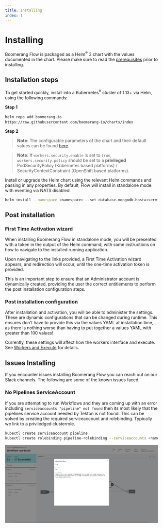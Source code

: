 ```yaml
---
title: Installing
index: 1
---
```


# Installing

Boomerang Flow is packaged as a Helm<sup>®</sup> 3 chart with the values documented in the chart. Please make sure to read the [prerequisites](/docs/boomerang-flow/installing/pre-requisites) prior to installing.

## Installation steps

To get started quickly, install into a Kubernetes<sup>®</sup> cluster of 1.13+ via Helm, using the following commands:

**Step 1**

`helm repo add boomerang-io https://raw.githubusercontent.com/boomerang-io/charts/index`

**Step 2**

> **Note:** The configurable parameters of the chart and their default values can be found [here](https://github.com/boomerang-io/charts/tree/main/bmrg-flow#configuration).

> **Note:** If `workers.security.enable` is set to `true`, `workers.security.policy` should be set to a **privileged** PodSecurityPolicy (Kubernetes based platforms) / SecurityContextConstraint (OpenShift based platforms).

Install or upgrade the Helm chart using the relevant Helm commands and passing in any properties. By default, Flow will install in standalone mode with eventing via NATS disabled.

```sh
helm install --namespace <namespace> --set database.mongodb.host=<service_name> --set database.mongodb.secretName=<mongodb_secret> boomerang-io/bmrg-flow
```

## Post installation

### First Time Activation wizard

When installing Boomerang Flow in standalone mode, you will be presented with a token in the output of the Helm command, with some instructions on how to navigate to the installed running application.

Upon navigating to the links provided, a First Time Activation wizard appears, and redirection will occur, until the one-time activation token is provided.

This is an important step to ensure that an Administrator account is dynamically created, providing the user the correct entitlements to perform the post installation configuration steps.

<!-- TODO: get image of the activation process -->

### Post installation configuration

After installation and activation, you will be able to administer the settings. These are dynamic configurations that can be changed during runtime. This ensures don't have to provide this via the values YAML at installation time, as there is nothing worse than having to put together a values YAML with greater than 100 values!

Currently, these settings will affect how the workers interface and execute. See [Workers and Execute](/docs/boomerang-flow/architecture/worker-and-executor-architecture) for details.

## Issues Installing

If you encounter issues installing Boomerang Flow you can reach out on our Slack channels. The following are some of the known issues faced.

### No Pipelines ServiceAccount

If you are attempting to run Workflows and they are coming up with an error including `serviceaccounts "pipeline" not found` then its most likely that the pipelines service account needed by Tekton is not found. This can be solved by creating the required serviceaccount and rolebinding. Typically we link to a priviledged clusterrole.

```sh
kubectl create serviceaccount pipeline
kubectl create rolebinding pipeline-rolebinding --serviceaccounts <namespace>:pipeline --clusterrole=<clusterrole>
```

![ServiceAccount Error](./assets/installing-issues-serviceaccount.png)